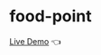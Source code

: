 # food-point
[Live Demo](https://mohitjadaun2026.github.io/Food-point/Html/home3.html) :point_left:
